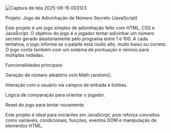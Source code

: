 ![Captura de tela 2025-06-15 003123](https://github.com/user-attachments/assets/6674d063-f331-470a-80b5-1f6d7e1aeb96)

Projeto: Jogo de Adivinhação de Número Secreto (JavaScript)

Este projeto é um jogo simples de adivinhação feito com HTML, CSS e JavaScript. O objetivo do jogo é o jogador tentar adivinhar um número secreto gerado aleatoriamente pelo programa entre 1 e 100. A cada tentativa, o jogo informa se o palpite está muito alto, muito baixo ou correto. O jogo conta também com um sistema de pontuação e reinício para múltiplas rodadas.

Funcionalidades principais:

Geração de número aleatório com Math.random().

Interação com o usuário via campos de entrada e botões.

Lógica de comparação para orientar o jogador.

Reset do jogo para tentar novamente.

Este projeto é ideal para iniciantes em JavaScript, pois reforça conceitos como variáveis, condicionais, funções, eventos DOM e manipulação de elementos HTML.
